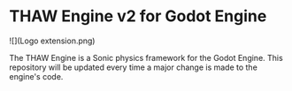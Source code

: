 # THAW Engine v2 for Godot Engine
![](Logo extension.png)

The THAW Engine is a Sonic physics framework for the Godot Engine. This repository will be updated every time a major change is made to the engine's code.
